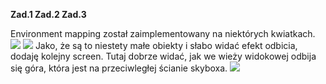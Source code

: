 **Zad.1 Zad.2 Zad.3**

Environment mapping został zaimplementowany na niektórych kwiatkach.
![](https://gitlab.com/opengl-2021/dominika-witt/-/raw/main/Cw08/screen.jpg)
![](https://gitlab.com/opengl-2021/dominika-witt/-/raw/main/Cw08/zblizenie_na_kwiatki.jpg)
Jako, że są to niestety małe obiekty i słabo widać efekt odbicia, dodaję kolejny screen. Tutaj dobrze widać, jak we wieży widokowej odbija się góra, która jest na przeciwległej ścianie skyboxa.
![](https://gitlab.com/opengl-2021/dominika-witt/-/raw/03c3dfa2ae5ba754eea3d1c6752a392257d9658d/odbicie.jpg)
